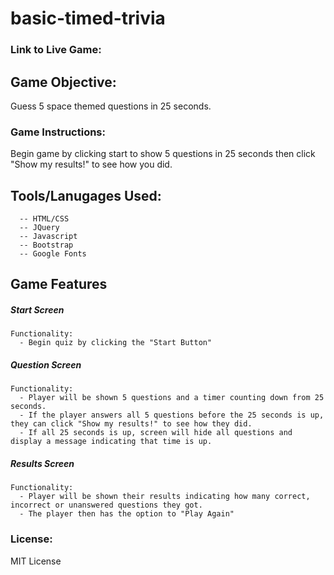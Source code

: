 # basic-timed-trivia

### Link to Live Game:

## Game Objective: 
Guess 5 space themed questions in 25 seconds. 

### Game Instructions:
Begin game by clicking start to show 5 questions in 25 seconds then click "Show my results!" to see how you did.

## Tools/Lanugages Used:
```
  -- HTML/CSS
  -- JQuery
  -- Javascript 
  -- Bootstrap 
  -- Google Fonts 
```

## Game Features

##### Start Screen
```
Functionality: 
  - Begin quiz by clicking the "Start Button"
```

##### Question Screen
```
Functionality: 
  - Player will be shown 5 questions and a timer counting down from 25 seconds.
  - If the player answers all 5 questions before the 25 seconds is up, they can click "Show my results!" to see how they did.
  - If all 25 seconds is up, screen will hide all questions and display a message indicating that time is up. 
```

##### Results Screen
```
Functionality: 
  - Player will be shown their results indicating how many correct, incorrect or unanswered questions they got.
  - The player then has the option to "Play Again" 
```

### License: 
MIT License 


